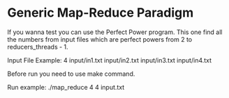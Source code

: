 # Generic Map-Reduce Paradigm

If you wanna test you can use the Perfect Power program. This one find all the numbers from input files which are perfect powers from 2 to reducers_threads - 1.

Input File Example:
4
input/in1.txt
input/in2.txt
input/in3.txt
input/in4.txt

Before run you need to use make command.

Run example:
./map_reduce 4 4 input.txt